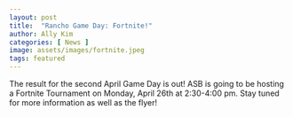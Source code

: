 ```yaml
---
layout: post
title:  "Rancho Game Day: Fortnite!"
author: Ally Kim
categories: [ News ]
image: assets/images/fortnite.jpeg
tags: featured
---
```


The result for the second April Game Day is out! ASB is going to be hosting a Fortnite Tournament on Monday, April 26th at 2:30-4:00 pm. Stay tuned for more information as well as the flyer!
